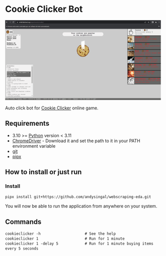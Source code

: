 # Cookie Clicker Bot

![Cookie Clicker Bot](Cookie_clicker/assets/cookie_bot.gif)

Auto click bot for [Cookie Clicker](https://orteil.dashnet.org/experiments/cookie/) online game.

## Requirements

- 3.10 >= [Python](https://www.python.org/) version < 3.11
- [ChromeDriver](https://chromedriver.chromium.org/downloads) - Download it and set the path to it in your PATH environment variable
- [git](https://git-scm.com/)
- [pipx](https://pypa.github.io/pipx/)
  

## How to install or just run



### Install

```
pipx install git+https://github.com/andysingal/webscraping-eda.git
```

You will now be able to run the application from anywhere on your system.

## Commands

```
cookieclicker -h                    # See the help                       
cookieclicker 1                     # Run for 1 minute
cookieclicker 1 -delay 5            # Run for 1 minute buying items every 5 seconds
```
